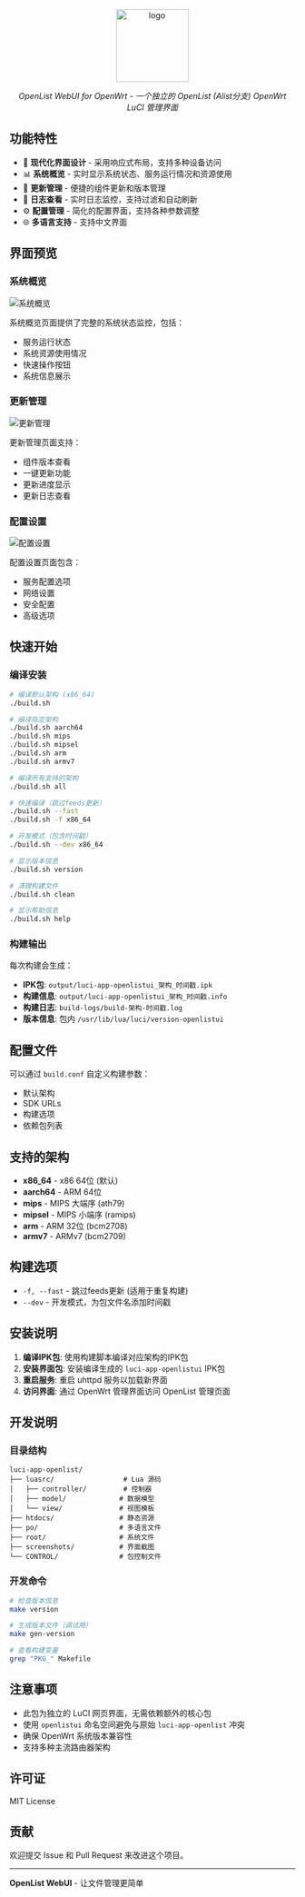 <div align="center">
  <img style="width: 128px; height: 128px;" src="https://raw.githubusercontent.com/OpenListTeam/Logo/main/logo.svg" alt="logo" />
  
  <p><em>OpenList WebUI for OpenWrt - 一个独立的 OpenList (Alist分支) OpenWrt LuCI 管理界面</em></p>
</div>

## 功能特性

- 🎯 **现代化界面设计** - 采用响应式布局，支持多种设备访问
- 📊 **系统概览** - 实时显示系统状态、服务运行情况和资源使用
- 🔄 **更新管理** - 便捷的组件更新和版本管理
- 📝 **日志查看** - 实时日志监控，支持过滤和自动刷新
- ⚙️ **配置管理** - 简化的配置界面，支持各种参数调整
- 🌐 **多语言支持** - 支持中文界面

## 界面预览

### 系统概览
![系统概览](screenshots/overview.png)

系统概览页面提供了完整的系统状态监控，包括：
- 服务运行状态
- 系统资源使用情况
- 快速操作按钮
- 系统信息展示

### 更新管理
![更新管理](screenshots/updates.png)

更新管理页面支持：
- 组件版本查看
- 一键更新功能
- 更新进度显示
- 更新日志查看

### 配置设置
![配置设置](screenshots/settings.png)

配置设置页面包含：
- 服务配置选项
- 网络设置
- 安全配置
- 高级选项

## 快速开始

### 编译安装

```bash
# 编译默认架构 (x86_64)
./build.sh

# 编译指定架构
./build.sh aarch64
./build.sh mips
./build.sh mipsel
./build.sh arm
./build.sh armv7

# 编译所有支持的架构
./build.sh all

# 快速编译（跳过feeds更新）
./build.sh --fast
./build.sh -f x86_64

# 开发模式（包含时间戳）
./build.sh --dev x86_64

# 显示版本信息
./build.sh version

# 清理构建文件
./build.sh clean

# 显示帮助信息
./build.sh help
```

### 构建输出

每次构建会生成：
- **IPK包**: `output/luci-app-openlistui_架构_时间戳.ipk`
- **构建信息**: `output/luci-app-openlistui_架构_时间戳.info`
- **构建日志**: `build-logs/build-架构-时间戳.log`
- **版本信息**: 包内 `/usr/lib/lua/luci/version-openlistui`

## 配置文件

可以通过 `build.conf` 自定义构建参数：
- 默认架构
- SDK URLs
- 构建选项
- 依赖包列表

## 支持的架构

- **x86_64** - x86 64位 (默认)
- **aarch64** - ARM 64位
- **mips** - MIPS 大端序 (ath79)
- **mipsel** - MIPS 小端序 (ramips)
- **arm** - ARM 32位 (bcm2708)
- **armv7** - ARMv7 (bcm2709)

## 构建选项

- `-f, --fast` - 跳过feeds更新 (适用于重复构建)
- `--dev` - 开发模式，为包文件名添加时间戳

## 安装说明

1. **编译IPK包**: 使用构建脚本编译对应架构的IPK包
2. **安装界面包**: 安装编译生成的 `luci-app-openlistui` IPK包
3. **重启服务**: 重启 uhttpd 服务以加载新界面
4. **访问界面**: 通过 OpenWrt 管理界面访问 OpenList 管理页面

## 开发说明

### 目录结构

```
luci-app-openlist/
├── luasrc/                 # Lua 源码
│   ├── controller/         # 控制器
│   ├── model/             # 数据模型
│   └── view/              # 视图模板
├── htdocs/                # 静态资源
├── po/                    # 多语言文件
├── root/                  # 系统文件
├── screenshots/           # 界面截图
└── CONTROL/               # 包控制文件
```

### 开发命令

```bash
# 检查版本信息
make version

# 生成版本文件（调试用）
make gen-version

# 查看构建变量
grep "PKG_" Makefile
```

## 注意事项

- 此包为独立的 LuCI 网页界面，无需依赖额外的核心包
- 使用 `openlistui` 命名空间避免与原始 `luci-app-openlist` 冲突
- 确保 OpenWrt 系统版本兼容性
- 支持多种主流路由器架构

## 许可证

MIT License

## 贡献

欢迎提交 Issue 和 Pull Request 来改进这个项目。

---

**OpenList WebUI** - 让文件管理更简单

